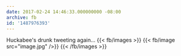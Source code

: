 ```yaml
---
date: 2017-02-24 14:46:33.000000000 -08:00
archive: fb
id: '1487976393'
---
```


Huckabee's drunk tweeting again...
{{< fb/images >}}
{{< fb/image src="image.jpg" />}}
{{< /fb/images >}}
